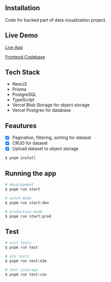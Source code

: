 ## Installation
Code for backed part of data visualization project.

## Live Demo
[Live App](https://data-viz-sagyam.vercel.app)

[Frontend Codebase](https://github.com/Sagyam/data-viz)

## Tech Stack
- NestJS
- Prisma
- PostgreSQL
- TypeScript
- Vercel Blob Storage for object storage
- Vercel Postgres for database

## Feautures
- [x] Pagination, filtering, sorting for dataset
- [x] CRUD for dataset
- [x] Upload dataset to object storage

```bash
$ pnpm install
```

## Running the app

```bash
# development
$ pnpm run start

# watch mode
$ pnpm run start:dev

# production mode
$ pnpm run start:prod
```

## Test

```bash
# unit tests
$ pnpm run test

# e2e tests
$ pnpm run test:e2e

# test coverage
$ pnpm run test:cov
```

